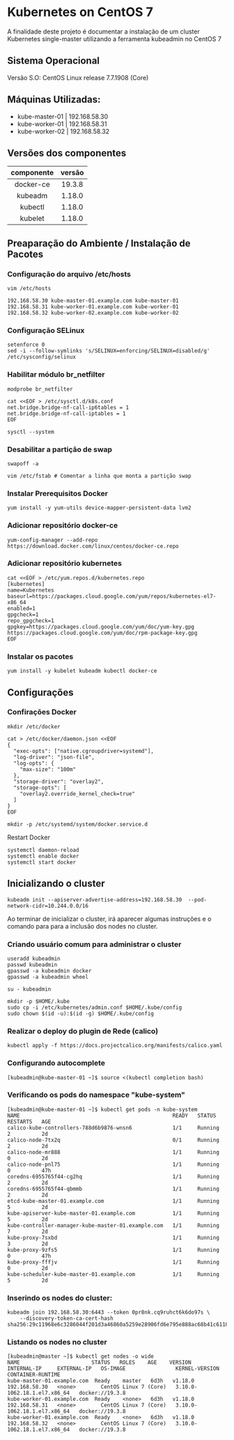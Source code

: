 # Kubernetes on CentOS 7
A finalidade deste projeto é documentar a instalação de um cluster Kubernetes single-master utilizando a ferramenta kubeadmin no CentOS 7

## Sistema Operacional
Versão S.O: CentOS Linux release 7.7.1908 (Core)

## Máquinas Utilizadas:
* kube-master-01 | 192.168.58.30
* kube-worker-01 | 192.168.58.31
* kube-worker-02 | 192.168.58.32


## Versões dos componentes
| componente | versão   |
| :---------:| :------: |
| docker-ce  | 19.3.8   |
| kubeadm    | 1.18.0   |
| kubectl    | 1.18.0   | 
| kubelet    | 1.18.0   |


## Preaparação do Ambiente / Instalação de Pacotes
### Configuração do arquivo /etc/hosts
```
vim /etc/hosts

192.168.58.30 kube-master-01.example.com kube-master-01
192.168.58.31 kube-worker-01.example.com kube-worker-01
192.168.58.32 kube-worker-02.example.com kube-worker-02
```


### Configuração SELinux
```
setenforce 0
sed -i --follow-symlinks 's/SELINUX=enforcing/SELINUX=disabled/g' /etc/sysconfig/selinux
```

### Habilitar módulo br_netfilter
```
modprobe br_netfilter
```
```
cat <<EOF > /etc/sysctl.d/k8s.conf
net.bridge.bridge-nf-call-ip6tables = 1
net.bridge.bridge-nf-call-iptables = 1
EOF

sysctl --system

```
### Desabilitar a partição de swap
```
swapoff -a
```

```
vim /etc/fstab # Comentar a linha que monta a partição swap
```

### Instalar Prerequisitos Docker
```
yum install -y yum-utils device-mapper-persistent-data lvm2
```
### Adicionar repositório docker-ce
```
yum-config-manager --add-repo https://download.docker.com/linux/centos/docker-ce.repo
```

### Adicionar repositório kubernetes
```
cat <<EOF > /etc/yum.repos.d/kubernetes.repo
[kubernetes]
name=Kubernetes
baseurl=https://packages.cloud.google.com/yum/repos/kubernetes-el7-x86_64
enabled=1
gpgcheck=1
repo_gpgcheck=1
gpgkey=https://packages.cloud.google.com/yum/doc/yum-key.gpg https://packages.cloud.google.com/yum/doc/rpm-package-key.gpg
EOF
```


### Instalar os pacotes 
```
yum install -y kubelet kubeadm kubectl docker-ce
```

## Configurações
### Confirações Docker
```
mkdir /etc/docker
```

```
cat > /etc/docker/daemon.json <<EOF
{
  "exec-opts": ["native.cgroupdriver=systemd"],
  "log-driver": "json-file",
  "log-opts": {
    "max-size": "100m"
  },
  "storage-driver": "overlay2",
  "storage-opts": [
    "overlay2.override_kernel_check=true"
  ]
}
EOF
```

```
mkdir -p /etc/systemd/system/docker.service.d
```

Restart Docker

```
systemctl daemon-reload 
systemctl enable docker  
systemctl start docker  
```



## Inicializando o cluster
```
kubeadm init --apiserver-advertise-address=192.168.58.30  --pod-network-cidr=10.244.0.0/16
```

Ao terminar de inicializar o cluster, irá aparecer algumas instruções e o comando para para a inclusão dos nodes no cluster.


### Criando usuário comum para administrar o cluster
```
useradd kubeadmin
passwd kubeadmin
gpasswd -a kubeadmin docker
gpasswd -a kubeadmin wheel
```

```
su - kubeadmin
```

```
mkdir -p $HOME/.kube
sudo cp -i /etc/kubernetes/admin.conf $HOME/.kube/config
sudo chown $(id -u):$(id -g) $HOME/.kube/config

```

### Realizar o deploy do plugin de Rede (calico)
```
kubectl apply -f https://docs.projectcalico.org/manifests/calico.yaml
```

### Configurando autocomplete
```
[kubeadmin@kube-master-01 ~]$ source <(kubectl completion bash)
```



### Verificando os pods do namespace "kube-system"
```
[kubeadmin@kube-master-01 ~]$ kubectl get pods -n kube-system 
NAME                                                 READY   STATUS    RESTARTS   AGE
calico-kube-controllers-788d6b9876-wnsn6             1/1     Running   2          2d
calico-node-7tx2q                                    0/1     Running   2          2d
calico-node-mr888                                    1/1     Running   0          2d
calico-node-pnl75                                    1/1     Running   0          47h
coredns-6955765f44-cg2hq                             1/1     Running   2          2d
coredns-6955765f44-qbmmb                             1/1     Running   2          2d
etcd-kube-master-01.example.com                      1/1     Running   5          2d
kube-apiserver-kube-master-01.example.com            1/1     Running   5          2d
kube-controller-manager-kube-master-01.example.com   1/1     Running   7          2d
kube-proxy-7sxbd                                     1/1     Running   3          2d
kube-proxy-9zfs5                                     1/1     Running   0          47h
kube-proxy-fffjv                                     1/1     Running   0          2d
kube-scheduler-kube-master-01.example.com            1/1     Running   5          2d
```


### Inserindo os nodes do cluster:


```
kubeadm join 192.168.58.30:6443 --token 0pr8nk.cq9ruhct6k6do97s \
    --discovery-token-ca-cert-hash sha256:29c11968e6c3286044f201d3a46860a5259e28906fd6e795e888ac68b41c6110 
```


### Listando os nodes no cluster
```
[kubeadmin@master ~]$ kubectl get nodes -o wide
NAME                       STATUS   ROLES    AGE    VERSION   INTERNAL-IP     EXTERNAL-IP   OS-IMAGE                KERNEL-VERSION                CONTAINER-RUNTIME
kube-master-01.example.com  Ready    master   6d3h   v1.18.0   192.168.58.30   <none>        CentOS Linux 7 (Core)   3.10.0-1062.18.1.el7.x86_64   docker://19.3.8
kube-worker-01.example.com  Ready    <none>   6d3h   v1.18.0   192.168.58.31   <none>        CentOS Linux 7 (Core)   3.10.0-1062.18.1.el7.x86_64   docker://19.3.8
kube-worker-01.example.com  Ready    <none>   6d3h   v1.18.0   192.168.58.32   <none>        CentOS Linux 7 (Core)   3.10.0-1062.18.1.el7.x86_64   docker://19.3.8
```
